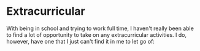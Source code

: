 # Extracurricular
With being in school and trying to work full time, I haven't really been able to find a lot of opportunity to take on any extracurricular activities. I do, however, have one that I just can't find it in me to let go of:


